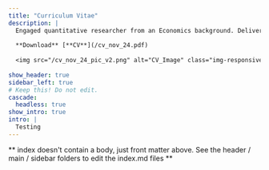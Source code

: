 ```yaml
---
title: "Curriculum Vitae"
description: |
  Engaged quantitative researcher from an Economics background. Delivering efficient Python-based analytics and data solutions within a systematic equity trading pod.
  
  **Download** [**CV**](/cv_nov_24.pdf)
  
  <img src="/cv_nov_24_pic_v2.png" alt="CV_Image" class="img-responsive">
  
show_header: true
sidebar_left: true
# Keep this! Do not edit.
cascade:
  headless: true
show_intro: true
intro: |
  Testing
---
```


** index doesn't contain a body, just front matter above.
See the header / main / sidebar folders to edit the index.md files **
